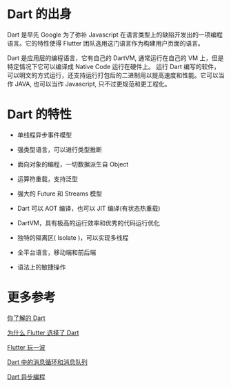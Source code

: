 # Dart 的出身
Dart 是早先 Google 为了弥补 Javascript 在语言类型上的缺陷开发出的一项编程语言。它的特性使得 Flutter 团队选用这门语言作为构建用户页面的语言。

Dart 是应用层的编程语言，它有自己的 DartVM, 通常运行在自己的 VM 上，但是特定情况下它可以编译成 Native Code 运行在硬件上。 运行 Dart 编写的软件，可以明文的方式运行，还支持运行打包后的二进制用以提高速度和性能。它可以当作 JAVA, 也可以当作 Javascript, 只不过更规范和更工程化。


# Dart 的特性
- 单线程异步事件模型
- 强类型语言，可以进行类型推断
- 面向对象的编程，一切数据派生自 Object

- 运算符重载，支持泛型
- 强大的 Future 和 Streams 模型

- Dart 可以 AOT 编译，也可以 JIT 编译(有状态热重载)
- DartVM，具有极高的运行效率和优秀的代码运行优化
- 独特的隔离区( Isolate )，可以实现多线程
- 全平台语言，移动端和前后端
- 语法上的敏捷操作


# 更多参考
[你了解的 Dart](https://www.jianshu.com/p/d41952e51120)

[为什么 Flutter 选择了 Dart](https://www.colabug.com/2475126.html)

[Flutter 玩一波](https://zhuanlan.zhihu.com/p/46140901)

[Dart 中的消息循环和消息队列](https://www.jianshu.com/p/7549b63a72d7)

[Dart 异步编程](https://www.cnblogs.com/hygblog/p/9078608.html)